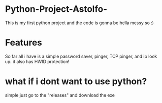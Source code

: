 # Python-Project-Astolfo-

This is my first python project and the code is gonna be hella messy so :)

# Features

So far all i have is a simple password saver, pinger, TCP pinger, and ip look up. it also has HWID protection!

# what if i dont want to use python?

simple just go to the "releases" and download the exe

